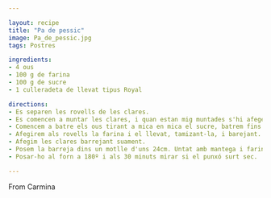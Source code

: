 ```yaml
---

layout: recipe
title: "Pa de pessic"
image: Pa_de_pessic.jpg
tags: Postres

ingredients:
- 4 ous
- 100 g de farina
- 100 g de sucre
- 1 culleradeta de llevat tipus Royal

directions:
- Es separen les rovells de les clares.
- Es comencen a muntar les clares, i quan estan mig muntades s'hi afegeix a poc a poc la meitat del sucre. Seguim muntant fins que són a punt de neu.
- Comencem a batre els ous tirant a mica en mica el sucre, batrem fins _clarejar_ els rovells.
- Afegirem als rovells la farina i el llevat, tamizant-la, i barejant.
- Afegim les clares barrejant suament.
- Posem la barreja dins un motlle d'uns 24cm. Untat amb mantega i farina.
- Posar-ho al forn a 180º i als 30 minuts mirar si el punxó surt sec.

---
```


From Carmina
